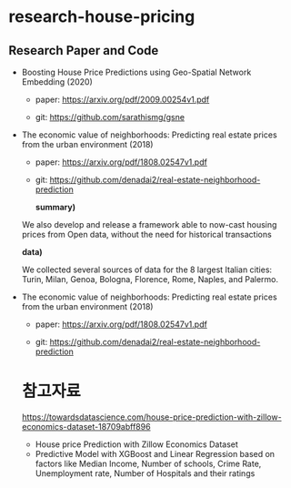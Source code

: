 # research-house-pricing


## Research Paper and Code

- Boosting House Price Predictions using Geo-Spatial Network Embedding (2020)

  - paper: https://arxiv.org/pdf/2009.00254v1.pdf

  - git: https://github.com/sarathismg/gsne 

    

- The economic value of neighborhoods: Predicting real estate prices from the urban environment (2018)

  - paper: https://arxiv.org/pdf/1808.02547v1.pdf

  - git: https://github.com/denadai2/real-estate-neighborhood-prediction

    **summary)**

  We also develop and release a framework able to now-cast housing prices from Open data, without the need for historical transactions

  **data)**

  We collected several sources of data for the 8 largest Italian cities: Turin, Milan, Genoa, Bologna, Florence, Rome, Naples, and Palermo.

  

- The economic value of neighborhoods: Predicting real estate prices from the urban environment (2018)

  - paper: https://arxiv.org/pdf/1808.02547v1.pdf

  - git: https://github.com/denadai2/real-estate-neighborhood-prediction

    
   # 참고자료
   https://towardsdatascience.com/house-price-prediction-with-zillow-economics-dataset-18709abff896
   - House price Prediction with Zillow Economics Dataset
   - Predictive Model with XGBoost and Linear Regression based on factors like Median Income, Number of schools, Crime Rate, Unemployment rate, Number of Hospitals and their ratings

    
